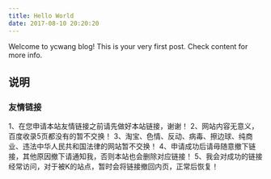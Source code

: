 ```yaml
---
title: Hello World
date: 2017-08-10 20:20:20
---
```

Welcome to ycwang blog! This is your very first post. Check content for more info.

## 说明

### 友情链接
 1、在您申请本站友情链接之前请先做好本站链接，谢谢！
 2、网站内容无意义，百度收录5页都没有的暂不交换！
 3、淘宝、色情、反动、病毒、擦边球、纯商业、违法中华人民共和国法律的网站暂不交换！
 4、申请成功后请毋随意撤下链接，其他原因撤下请通知我，否则本站也会删除对应链接！
 5、我会对成功的链接经常访问，对于被K的站点，暂时会将链接撤回内页，正常后恢复！ 


